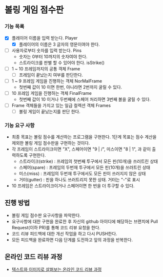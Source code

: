 # 볼링 게임 점수판

### 기능 목록

- [X] 플레이어 이름을 입력 받는다. Player
    - [X] 플레이어의 이름은 3 글자의 영문이여야 한다.
- [ ] 사용자로부터 숫자를 입력 받는다. Pins
    - 숫자는 0부터 10까지의 숫자여야 한다.
    - 스트라이크를 판별 할 수 있어야 한다. isStrike()
- [ ] 1 ~ 10 프레임까지의 공통 객체 Frame
    - [ ] 프레임이 끝났는지 여부를 판단한다.
- [ ] 1 ~ 9 프레임 게임을 진행하는 객체 NorMalFrame
    - 첫번째 값이 10 이면 한번, 아니라면 2번까지 굴릴 수 있다.
- [ ] 10 프레임 게임을 진행하는 객체 FinalFrame
    - 첫번째 값이 10 이거나 두번째에 스페어 처리하면 3번째 볼을 굴릴 수 있다.
- [ ] Frame 객체들을 가지고 있는 일급 컬렉션 객체 Frames 
  - [ ] 볼링 게임이 끝났는지를 판단 한다. 

### 기능 요구 사항

- 최종 목표는 볼링 점수를 계산하는 프로그램을 구현한다. 1단계 목표는 점수 계산을 제외한 볼링 게임 점수판을 구현하는 것이다.
- 각 프레임이 스트라이크이면 "X", 스페어이면 "9 | /", 미스이면 "8 | 1", 과 같이 출력하도록 구현한다.
    - 스트라이크(strike) : 프레임의 첫번째 투구에서 모든 핀(10개)을 쓰러트린 상태
    - 스페어(spare) : 프레임의 두번재 투구에서 모든 핀(10개)을 쓰러트린 상태
    - 미스(miss) : 프레임의 두번재 투구에서도 모든 핀이 쓰러지지 않은 상태
    - 거터(gutter) : 핀을 하나도 쓰러트리지 못한 상태. 거터는 "-"로 표시
- 10 프레임은 스트라이크이거나 스페어이면 한 번을 더 투구할 수 있다.

## 진행 방법

* 볼링 게임 점수판 요구사항을 파악한다.
* 요구사항에 대한 구현을 완료한 후 자신의 github 아이디에 해당하는 브랜치에 Pull Request(이하 PR)를 통해 코드 리뷰 요청을 한다.
* 코드 리뷰 피드백에 대한 개선 작업을 하고 다시 PUSH한다.
* 모든 피드백을 완료하면 다음 단계를 도전하고 앞의 과정을 반복한다.

## 온라인 코드 리뷰 과정

* [텍스트와 이미지로 살펴보는 온라인 코드 리뷰 과정](https://github.com/next-step/nextstep-docs/tree/master/codereview)